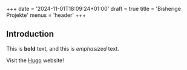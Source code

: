 +++
date = '2024-11-01T18:09:24+01:00'
draft = true
title = 'Bisherige Projekte'
menus = 'header'
+++
## Introduction

This is **bold** text, and this is *emphasized* text.

Visit the [Hugo](https://gohugo.io) website!